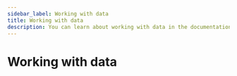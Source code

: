 ```yaml
---
sidebar_label: Working with data
title: Working with data
description: You can learn about working with data in the documentation of the DHTMLX JavaScript Scheduler library. Browse developer guides and API reference, try out code examples and live demos, and download a free 30-day evaluation version of DHTMLX Scheduler.
---
```


# Working with data
